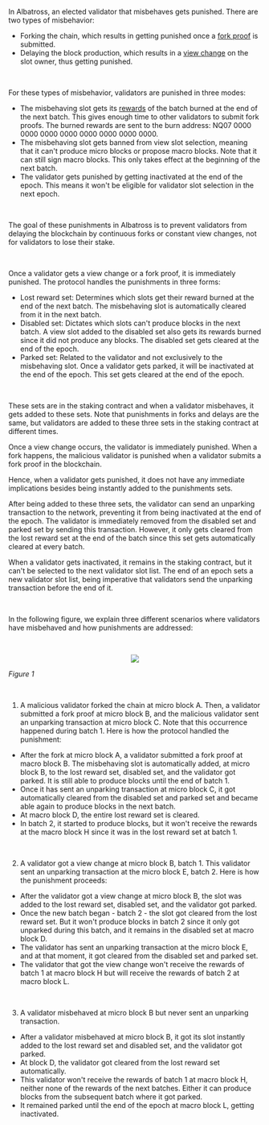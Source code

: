 In Albatross, an elected validator that misbehaves gets punished. There are two types of misbehavior:

- Forking the chain, which results in getting punished once a [fork proof]() is submitted.
- Delaying the block production, which results in a [view change]() on the slot owner, thus getting punished.

<br/>

For these types of misbehavior, validators are punished in three modes:

- The misbehaving slot gets its [rewards]() of the batch burned at the end of the next batch. This gives enough time to other validators to submit fork proofs. The burned rewards are sent to the burn address: NQ07 0000 0000 0000 0000 0000 0000 0000 0000.
- The misbehaving slot gets banned from view slot selection, meaning that it can't produce micro blocks or propose macro blocks. Note that it can still sign macro blocks. This only takes effect at the beginning of the next batch.
- The validator gets punished by getting inactivated at the end of the epoch. This means it won't be eligible for validator slot selection in the next epoch.

<br/>

The goal of these punishments in Albatross is to prevent validators from delaying the blockchain by continuous forks or constant view changes, not for validators to lose their stake.

<br/>

Once a validator gets a view change or a fork proof, it is immediately punished. The protocol handles the punishments in three forms:

- Lost reward set: Determines which slots get their reward burned at the end of the next batch. The misbehaving slot is automatically cleared from it in the next batch.
- Disabled set: Dictates which slots can't produce blocks in the next batch. A view slot added to the disabled set also gets its rewards burned since it did not produce any blocks. The disabled set gets cleared at the end of the epoch.
- Parked set: Related to the validator and not exclusively to the misbehaving slot. Once a validator gets parked, it will be inactivated at the end of the epoch. This set gets cleared at the end of the epoch.

<br/>

These sets are in the staking contract and when a validator misbehaves, it gets added to these sets. Note that punishments in forks and delays are the same, but validators are added to these three sets in the staking contract at different times.

Once a view change occurs, the validator is immediately punished. When a fork happens, the malicious validator is punished when a validator submits a fork proof in the blockchain.

Hence, when a validator gets punished, it does not have any immediate implications besides being instantly added to the punishments sets.

After being added to these three sets, the validator can send an unparking transaction to the network, preventing it from being inactivated at the end of the epoch. The validator is immediately removed from the disabled set and parked set by sending this transaction. However, it only gets cleared from the lost reward set at the end of the batch since this set gets automatically cleared at every batch.

When a validator gets inactivated, it remains in the staking contract, but it can't be selected to the next validator slot list. The end of an epoch sets a new validator slot list, being imperative that validators send the unparking transaction before the end of it.

<br/>

In the following figure, we explain three different scenarios where validators have misbehaved and how punishments are addressed:

<br/>

<p align="center">
  <img src="https://i.postimg.cc/4NNLPRzP/punishments-drawio.png"/>
</p>

*Figure 1*

<br/>

1. A malicious validator forked the chain at micro block A. Then, a validator submitted a fork proof at micro block B, and the malicious validator sent an unparking transaction at micro block C. Note that this occurrence happened during batch 1. Here is how the protocol handled the punishment:

- After the fork at micro block A, a validator submitted a fork proof at macro block B. The misbehaving slot is automatically added, at micro block B, to the lost reward set, disabled set, and the validator got parked. It is still able to produce blocks until the end of batch 1.
- Once it has sent an unparking transaction at micro block C, it got automatically cleared from the disabled set and parked set and became able again to produce blocks in the next batch.
- At macro block D, the entire lost reward set is cleared.
- In batch 2, it started to produce blocks, but it won't receive the rewards at the macro block H since it was in the lost reward set at batch 1.

<br/>

2. A validator got a view change at micro block B, batch 1. This validator sent an unparking transaction at the micro block E, batch 2. Here is how the punishment proceeds:

- After the validator got a view change at micro block B, the slot was added to the lost reward set, disabled set, and the validator got parked.
- Once the new batch began - batch 2 - the slot got cleared from the lost reward set. But it won't produce blocks in batch 2 since it only got unparked during this batch, and it remains in the disabled set at macro block D.
- The validator has sent an unparking transaction at the micro block E, and at that moment, it got cleared from the disabled set and parked set.
- The validator that got the view change won't receive the rewards of batch 1 at macro block H but will receive the rewards of batch 2 at macro block L.

<br/>

3. A validator misbehaved at micro block B but never sent an unparking transaction.

- After a validator misbehaved at micro block B, it got its slot instantly added to the lost reward set and disabled set, and the validator got parked.
- At block D, the validator got cleared from the lost reward set automatically.
- This validator won't receive the rewards of batch 1 at macro block H, neither none of the rewards of the next batches. Either it can produce blocks from the subsequent batch where it got parked.
- It remained parked until the end of the epoch at macro block L, getting inactivated.

